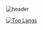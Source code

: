 ![header](https://capsule-render.vercel.app/api?type=soft&color=auto&height=100&section=header&text=Hello+there👋+Welcome+to+HwangJenn's+GitHub❤️&fontSize=30)
  
 
[![Top Langs](https://github-readme-stats.vercel.app/api/top-langs/?username=HwangJenn&layout=compact)](https://github.com/anuraghazra/github-readme-stats)
<!--
**HwangJenn/HwangJenn** is a ✨ _special_ ✨ repository because its `README.md` (this file) appears on your GitHub profile.

Here are some ideas to get you started:

- 🔭 I’m currently working on .
- 🌱 I’m currently learning ...
- 👯 I’m looking to collaborate on ...
- 🤔 I’m looking for help with ...
- 💬 Ask me about ...
- 📫 How to reach me: ...
- 😄 Pronouns: ...
- ⚡ Fun fact: ...
-->
